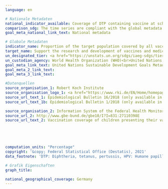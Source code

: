 ```yaml
---
language: en    

# Nationale Metadaten    
national_indicator_available: Coverage of DTP containing vaccine at school entrance<br>Coverage of HPV containing vaccine of 15 years old girls<br>Coverage of measles containing vaccine at school entrance<br>Coverage of pneumococcal conjugate vaccine at school entrance    
comparison_sdg: The time series are compliant with the global metadata.    
goal_meta_national_link_text: National metadata    

# Globale Metadaten    
indicator_name: Proportion of the target population covered by all vaccines included in their national programme    
target_name: Support the research and development of vaccines and medicines for the communicable and non-communicable diseases that primarily affect developing countries, provide access to affordable essential medicines and vaccines, in accordance with the Doha Declaration on the TRIPS Agreement and Public Health, which affirms the right of developing countries to use to the full the provisions in the Agreement on Trade-Related Aspects of Intellectual Property Rights regarding flexibilities to protect public health, and, in particular, provide access to medicines for all    
un_designated_tier: <a href="https://unstats.un.org/sdgs/iaeg-sdgs/tier-classification/" title="Click here for more information on the UN tier classification."  target="_blank">Tier I</a>    
un_custodian_agency: World Health Organization (WHO)<br>United Nations International Children's Fund (UNICEF)    
goal_meta_link_text: United Nations Sustainable Development Goals Metadata    
goal_meta_2_link_text:     
goal_meta_3_link_text:     

#Datenquellen
source_organisation_1: Robert Koch Institute
source_organisation_logo_1: <a href="https://www.rki.de/EN/Home/homepage_node.html"><img src="https://g205sdgs.github.io/sdg-indicators/public/OrgImgEn/rki.png" alt="Logo rki" style="height:60px; width:148px" /></a>
source_url_text_1: Epidemiological Bulletin 16/2018 (only available in German)
source_url_text_1b: Epidemiological Bulletin 1/2018 (only available in German)

source_organisation_2: Information System of the Federal Health Monitoring
source_url_2: http://www.gbe-bund.de/gbe10/I?I=831:27110398E
source_url_text_2: Vaccination coverage of children presenting their vaccination card at school entry health examinations




    
computation_units: "Percentage"    
copyright: '&copy; Federal Statistical Office (Destatis), 2021'    
data_footnote: 'DTP: Diphtheria, tetanus, pertussis, HPV: Humane papillomavirus.'    

# Grafik Eigenschaften    
graph_title:     

national_geographical_coverage: Germany    
---
```


<span></span>